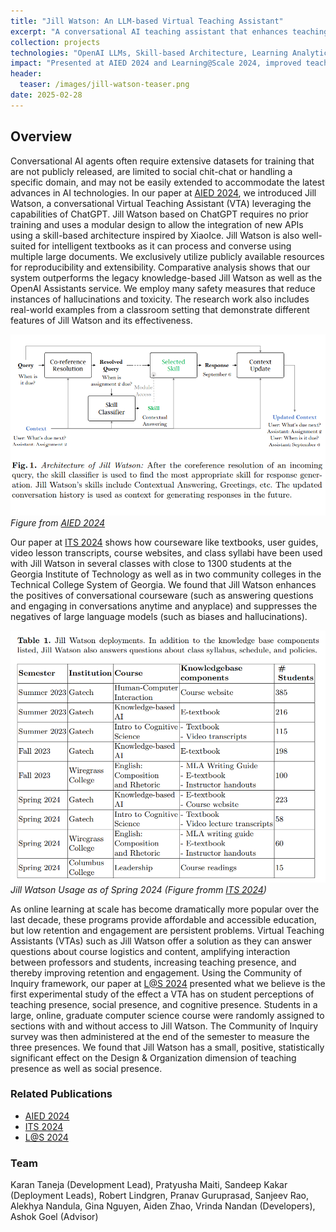 ```yaml
---
title: "Jill Watson: An LLM-based Virtual Teaching Assistant"
excerpt: "A conversational AI teaching assistant that enhances teaching and social presence in online learning environments"
collection: projects
technologies: "OpenAI LLMs, Skill-based Architecture, Learning Analytics, VectorDBs, Learning Management Systems, Learning Tools Interoperability"
impact: "Presented at AIED 2024 and Learning@Scale 2024, improved teaching presence in classrooms, supported thousands of students across multiple courses"
header:
  teaser: /images/jill-watson-teaser.png
date: 2025-02-28
---
```


## Overview

Conversational AI agents often require extensive datasets for training that are not publicly released, are limited to social chit-chat or handling a specific domain, and may not be easily extended to accommodate the latest advances in AI technologies. 
In our paper at [AIED 2024](https://link.springer.com/chapter/10.1007/978-3-031-64302-6_23), we introduced Jill Watson, a conversational Virtual Teaching Assistant (VTA) leveraging the capabilities of ChatGPT. 
Jill Watson based on ChatGPT requires no prior training and uses a modular design to allow the integration of new APIs using a skill-based architecture inspired by XiaoIce. 
Jill Watson is also well-suited for intelligent textbooks as it can process and converse using multiple large documents. 
We exclusively utilize publicly available resources for reproducibility and extensibility. 
Comparative analysis shows that our system outperforms the legacy knowledge-based Jill Watson as well as the OpenAI Assistants service. We employ many safety measures that reduce instances of hallucinations and toxicity. 
The research work also includes real-world examples from a classroom setting that demonstrate different features of Jill Watson and its effectiveness.

![Jill Watson Virtual Teaching Assistant](/images/jill-watson-teaser.png)
*Figure from [AIED 2024](https://link.springer.com/chapter/10.1007/978-3-031-64302-6_23)*

Our paper at [ITS 2024](https://link.springer.com/chapter/10.1007/978-3-031-63028-6_7) shows how courseware like textbooks, user guides, video lesson transcripts, course websites, and class syllabi have been used with Jill Watson in several classes with close to 1300 students at the Georgia Institute of Technology as well as in two community colleges in the Technical College System of Georgia. We found that Jill Watson enhances the positives of conversational courseware (such as answering questions and engaging in conversations anytime and anyplace) and suppresses the negatives of large language models (such as biases and hallucinations).

![Jill Watson Usage as of Spring 2024](/images/jw-stats-spring-24.png)
*Jill Watson Usage as of Spring 2024 (Figure fromm [ITS 2024](https://link.springer.com/chapter/10.1007/978-3-031-63028-6_7))*

As online learning at scale has become dramatically more popular over the last decade, these programs provide affordable and accessible education, but low retention and engagement are persistent problems. 
Virtual Teaching Assistants (VTAs) such as Jill Watson offer a solution as they can answer questions about course logistics and content, amplifying interaction between professors and students, increasing teaching presence, and thereby improving retention and engagement. 
Using the Community of Inquiry framework, our paper at [L@S 2024](https://dl.acm.org/doi/abs/10.1145/3657604.3664679) presented what we believe is the first experimental study of the effect a VTA has on student perceptions of teaching presence, social presence, and cognitive presence. 
Students in a large, online, graduate computer science course were randomly assigned to sections with and without access to Jill Watson. 
The Community of Inquiry survey was then administered at the end of the semester to measure the three presences. 
We found that Jill Watson has a small, positive, statistically significant effect on the Design & Organization dimension of teaching presence as well as social presence.


### Related Publications 

- [AIED 2024](https://link.springer.com/chapter/10.1007/978-3-031-64302-6_23)
- [ITS 2024](https://link.springer.com/chapter/10.1007/978-3-031-63028-6_7)
- [L@S 2024](https://dl.acm.org/doi/abs/10.1145/3657604.3664679)

### Team

Karan Taneja (Development Lead), Pratyusha Maiti, Sandeep Kakar (Deployment Leads), Robert Lindgren, Pranav Guruprasad, Sanjeev Rao, Alekhya Nandula, Gina Nguyen, Aiden Zhao, Vrinda Nandan (Developers), Ashok Goel (Advisor)